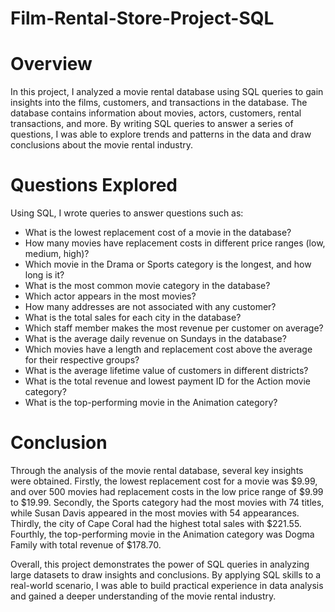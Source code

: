 # Film-Rental-Store-Project-SQL

# Overview
In this project, I analyzed a movie rental database using SQL queries to gain insights into the films, customers, and transactions in the database. 
The database contains information about movies, actors, customers, rental transactions, and more. By writing SQL queries to answer a series of questions,
I was able to explore trends and patterns in the data and draw conclusions about the movie rental industry.

# Questions Explored
Using SQL, I wrote queries to answer questions such as:

* What is the lowest replacement cost of a movie in the database?
* How many movies have replacement costs in different price ranges (low, medium, high)?
* Which movie in the Drama or Sports category is the longest, and how long is it?
* What is the most common movie category in the database?
* Which actor appears in the most movies?
* How many addresses are not associated with any customer?
* What is the total sales for each city in the database?
* Which staff member makes the most revenue per customer on average?
* What is the average daily revenue on Sundays in the database?
* Which movies have a length and replacement cost above the average for their respective groups?
* What is the average lifetime value of customers in different districts?
* What is the total revenue and lowest payment ID for the Action movie category?
* What is the top-performing movie in the Animation category?

# Conclusion
Through the analysis of the movie rental database, several key insights were obtained. Firstly, the lowest replacement cost for a movie was $9.99, 
and over 500 movies had replacement costs in the low price range of $9.99 to $19.99. Secondly, the Sports category had the most movies with 74 titles, 
while Susan Davis appeared in the most movies with 54 appearances. Thirdly, the city of Cape Coral had the highest total sales with $221.55. Fourthly, 
the top-performing movie in the Animation category was Dogma Family with total revenue of $178.70.

Overall, this project demonstrates the power of SQL queries in analyzing large datasets to draw insights and conclusions. By applying SQL skills to a 
real-world scenario, I was able to build practical experience in data analysis and gained a deeper understanding of the movie rental industry.

